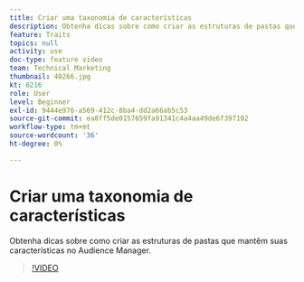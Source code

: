 ```yaml
---
title: Criar uma taxonomia de características
description: Obtenha dicas sobre como criar as estruturas de pastas que mantêm suas características no Audience Manager.
feature: Traits
topics: null
activity: use
doc-type: feature video
team: Technical Marketing
thumbnail: 40266.jpg
kt: 6216
role: User
level: Beginner
exl-id: 9444e976-a569-412c-8ba4-dd2a66ab5c53
source-git-commit: ea8ff5de0157659fa91341c4a4aa49de6f397192
workflow-type: tm+mt
source-wordcount: '36'
ht-degree: 0%

---
```


# Criar uma taxonomia de características

Obtenha dicas sobre como criar as estruturas de pastas que mantêm suas características no Audience Manager.

>[!VIDEO](https://video.tv.adobe.com/v/40266/?quality=12&learn=on)
